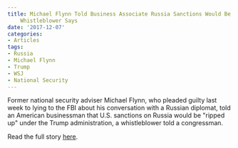 ```yaml
---
title: Michael Flynn Told Business Associate Russia Sanctions Would Be 'Ripped Up,'
    Whistleblower Says
date: '2017-12-07'
categories:
- Articles
tags:
- Russia
- Michael Flynn
- Trump
- WSJ
- National Security
---
```

Former national security adviser Michael Flynn, who pleaded guilty last week to lying to the FBI about his conversation with a Russian diplomat, told an American businessman that U.S. sanctions on Russia would be "ripped up" under the Trump administration, a whistleblower told a congressman.

Read the full story [here](https://t.co/dsouqcB2XG).